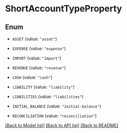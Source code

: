 # ShortAccountTypeProperty

## Enum


* `ASSET` (value: `"asset"`)

* `EXPENSE` (value: `"expense"`)

* `IMPORT` (value: `"import"`)

* `REVENUE` (value: `"revenue"`)

* `CASH` (value: `"cash"`)

* `LIABILITY` (value: `"liability"`)

* `LIABILITIES` (value: `"liabilities"`)

* `INITIAL_BALANCE` (value: `"initial-balance"`)

* `RECONCILIATION` (value: `"reconciliation"`)


[[Back to Model list]](../README.md#documentation-for-models) [[Back to API list]](../README.md#documentation-for-api-endpoints) [[Back to README]](../README.md)


